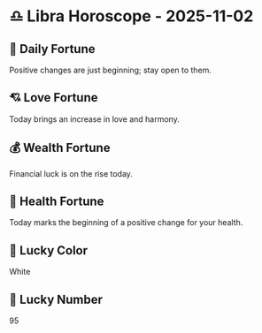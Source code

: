 # ♎ Libra Horoscope - 2025-11-02

## 🎯 Daily Fortune

Positive changes are just beginning; stay open to them.

## 💘 Love Fortune

Today brings an increase in love and harmony.

## 💰 Wealth Fortune

Financial luck is on the rise today.

## 🌱 Health Fortune

Today marks the beginning of a positive change for your health.

## 🎨 Lucky Color

White

## 🔢 Lucky Number

95
